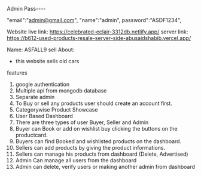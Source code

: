 Admin Pass----

"email":"admin@gmail.com",
"name":"admin",
password":"ASDF1234",

Website live link: https://celebrated-eclair-3312db.netlify.app/
server link: https://b612-used-products-resale-server-side-abusaidshabib.vercel.app/

Name: ASFALL9 sell
About: 
 - this website sells old cars

 features
 1. google authentication
 2. Multiple api from mongodb database
 3. Separate admin
 4. To Buy or sell any products user should create an account first.
5. Categorywise Product Showcase
6. User Based Dashboard
7. There are three types of user Buyer, Seller and Admin
8. Buyer can Book or add on wishlist buy clicking the buttons on the productcard.
9. Buyers can find Booked and wishlisted products on the dashboard.
10. Sellers can add products by giving the product informations.
11. Sellers can manage his products from dashboard (Delete, Advertised)
12. Admin Can manage all users from the dashboard
13. Admin can delete, verify users or making another admin from dashboard
